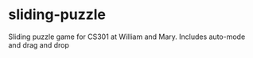 # sliding-puzzle
Sliding puzzle game for CS301 at William and Mary. Includes auto-mode and drag and drop
